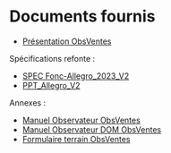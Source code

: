 # Documents fournis

- [Présentation ObsVentes](projects/obsvente/doc/obsventes-doc-24-004-ObsVentes-plaquette-presentation.pdf)

Spécifications refonte :
- [SPEC Fonc-Allegro_2023_V2](projects/obsmer/doc/obsmer-doc-23-002-Propositions%20SPEC-Fonc-Allegro_2023_V2_Reflexions%20GT_300323.xlsx)
- [PPT_Allegro_V2](projects/obsmer/doc/obsmer-doc-23-001-PPT_Allegro_V2.pdf)

Annexes :
- [Manuel Observateur ObsVentes](projects/obsvente/doc/obsventes-doc-24-003-Manuel-observateur-ObsVentes.pdf)
- [Manuel Observateur DOM ObsVentes](projects/obsvente/doc/obsventes-doc-24-002-Manuel-ObsVentes-DOM.pdf)
- [Formulaire terrain ObsVentes](projects/obsvente/doc/obsventes-doc-24-001-Formulaire_terrain_OBSVENTES.pdf)
